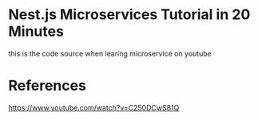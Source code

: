 # Nest.js Microservices Tutorial in 20 Minutes
this is the code source when learing microservice on youtube
# References
https://www.youtube.com/watch?v=C250DCwS81Q